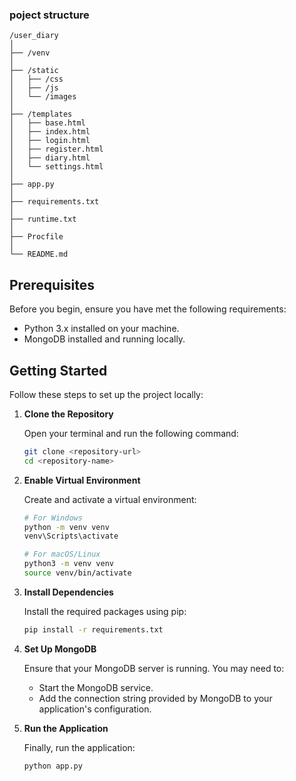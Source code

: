 
### poject structure
```
/user_diary
│
├── /venv
│
├── /static
│   ├── /css
│   ├── /js
│   └── /images
│
├── /templates
│   ├── base.html
│   ├── index.html
│   ├── login.html
│   ├── register.html
│   ├── diary.html
│   └── settings.html
│
├── app.py
│
├── requirements.txt
│
├── runtime.txt
│
├── Procfile
│
└── README.md
```

## Prerequisites

Before you begin, ensure you have met the following requirements:

- Python 3.x installed on your machine.
- MongoDB installed and running locally.

## Getting Started

Follow these steps to set up the project locally:

1. **Clone the Repository**

   Open your terminal and run the following command:

   ```bash
   git clone <repository-url>
   cd <repository-name>
   ```

2. **Enable Virtual Environment**

   Create and activate a virtual environment:

   ```bash
   # For Windows
   python -m venv venv
   venv\Scripts\activate

   # For macOS/Linux
   python3 -m venv venv
   source venv/bin/activate
   ```

3. **Install Dependencies**

   Install the required packages using pip:

   ```bash
   pip install -r requirements.txt
   ```

4. **Set Up MongoDB**

   Ensure that your MongoDB server is running. You may need to:

   - Start the MongoDB service.
   - Add the connection string provided by MongoDB to your application's configuration.

5. **Run the Application**

   Finally, run the application:

   ```bash
   python app.py
   ```

